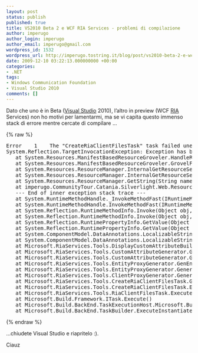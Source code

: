 ```yaml
---
layout: post
status: publish
published: true
title: VS2010 Beta 2 e WCF RIA Services - problemi di compilazione
author: imperugo
author_login: imperugo
author_email: imperugo@gmail.com
wordpress_id: 1532
wordpress_url: http://imperugo.tostring.it/blog/post/vs2010-beta-2-e-wcf-ria-services---problemi-di-compilazione/
date: 2009-12-10 03:22:13.000000000 +00:00
categories:
- .NET
tags:
- Windows Communication Foundation
- Visual Studio 2010
comments: []
---
```

<p>
	Dato che uno &egrave; in Beta (<a href="http://imperugo.tostring.it/blog/search?q=Visual+Studio&amp;searchButton=Go" target="_blank" title="Search Visual Studio">Visual Studio</a> 2010), l&rsquo;altro in preview (WCF <a href="http://it.wikipedia.org/wiki/Rich_Internet_application" rel="nofollow" target="_blank" title="Rich Internet Application">RIA</a> Services) non ho motivi per lamentarmi, ma se vi capita questo immenso stack di errore mentre cercate di compilare ...</p>
{% raw %}<pre class="brush: csharp; ruler: true;">Error    1    The &quot;CreateRiaClientFilesTask&quot; task failed unexpectedly.
System.Reflection.TargetInvocationException: Exception has been thrown by the target of an invocation. ---&gt; System.Resources.MissingManifestResourceException: Could not find any resources appropriate for the specified culture or the neutral culture.  Make sure &quot;Web.Resources.RegistrationDataResources.resources&quot; was correctly embedded or linked into assembly &quot;imperugo.CommunityTour.Catania.Silverlight.Web&quot; at compile time, or that all the satellite assemblies required are loadable and fully signed.
   at System.Resources.ManifestBasedResourceGroveler.HandleResourceStreamMissing(String fileName)
   at System.Resources.ManifestBasedResourceGroveler.GrovelForResourceSet(CultureInfo culture, Dictionary`2 localResourceSets, Boolean tryParents, Boolean createIfNotExists, StackCrawlMark&amp; stackMark)
   at System.Resources.ResourceManager.InternalGetResourceSet(CultureInfo requestedCulture, Boolean createIfNotExists, Boolean tryParents, StackCrawlMark&amp; stackMark)
   at System.Resources.ResourceManager.InternalGetResourceSet(CultureInfo culture, Boolean createIfNotExists, Boolean tryParents)
   at System.Resources.ResourceManager.GetString(String name, CultureInfo culture)
   at imperugo.CommunityTour.Catania.Silverlight.Web.Resources.RegistrationDataResources.get_SecurityAnswerLabel() in D:\Session\Community Tour Catania\imperugo.CommunityTour.Catania.Silverlight\imperugo.CommunityTour.Catania.Silverlight.Web\Resources\RegistrationDataResources.Designer.cs:line 128
   --- End of inner exception stack trace ---
   at System.RuntimeMethodHandle._InvokeMethodFast(IRuntimeMethodInfo method, Object target, Object[] arguments, SignatureStruct&amp; sig, MethodAttributes methodAttributes, RuntimeType typeOwner)
   at System.RuntimeMethodHandle.InvokeMethodFast(IRuntimeMethodInfo method, Object target, Object[] arguments, Signature sig, MethodAttributes methodAttributes, RuntimeType typeOwner)
   at System.Reflection.RuntimeMethodInfo.Invoke(Object obj, BindingFlags invokeAttr, Binder binder, Object[] parameters, CultureInfo culture, Boolean skipVisibilityChecks)
   at System.Reflection.RuntimeMethodInfo.Invoke(Object obj, BindingFlags invokeAttr, Binder binder, Object[] parameters, CultureInfo culture)
   at System.Reflection.RuntimePropertyInfo.GetValue(Object obj, BindingFlags invokeAttr, Binder binder, Object[] index, CultureInfo culture)
   at System.Reflection.RuntimePropertyInfo.GetValue(Object obj, Object[] index)
   at System.ComponentModel.DataAnnotations.LocalizableString.&lt;&gt;c__DisplayClass5.<getlocalizablevalue>b__2()
   at System.ComponentModel.DataAnnotations.LocalizableString.GetLocalizableValue()
   at Microsoft.RiaServices.Tools.DisplayCustomAttributeBuilder.GetAttributeDeclaration(Attribute attribute)
   at Microsoft.RiaServices.Tools.CustomAttributeGenerator.GenerateCustomAttributes(ClientProxyGenerator proxyGenerator, CodeTypeDeclaration referencingType, IEnumerable`1 attributes, CodeCommentStatementCollection comments, String customCommentHeader, Boolean forcePropagation)
   at Microsoft.RiaServices.Tools.CustomAttributeGenerator.GenerateCustomAttributes(ClientProxyGenerator proxyGenerator, CodeTypeDeclaration referencingType, IEnumerable`1 attributes, CodeAttributeDeclarationCollection outputCollection, CodeCommentStatementCollection comments, String customCommentHeader, Boolean forcePropagation)
   at Microsoft.RiaServices.Tools.EntityProxyGenerator.GenEntityProperty(CodeTypeDeclaration proxyClass, PropertyDescriptor propertyDescriptor, String propertyName)
   at Microsoft.RiaServices.Tools.EntityProxyGenerator.Generate()
   at Microsoft.RiaServices.Tools.ClientProxyGenerator.GenerateProxyClass(String&amp; generatedCode)
   at Microsoft.RiaServices.Tools.CreateRiaClientFilesTask.GenerateClientProxies()
   at Microsoft.RiaServices.Tools.CreateRiaClientFilesTask.ExecuteInternal()
   at Microsoft.RiaServices.Tools.RiaClientFilesTask.Execute()
   at Microsoft.Build.Framework.ITask.Execute()
   at Microsoft.Build.BackEnd.TaskExecutionHost.Microsoft.Build.BackEnd.ITaskExecutionHost.Execute()
   at Microsoft.Build.BackEnd.TaskBuilder.ExecuteInstantiatedTask(ITaskExecutionHost taskExecutionHost, TaskLoggingContext taskLoggingContext, TaskHost taskHost, ItemBucket bucket, TaskExecutionMode howToExecuteTask, Boolean&amp; taskResult)    imperugo.CommunityTour.Catania.Silverlight</getlocalizablevalue></pre>{% endraw %}
<p>
	...chiudete Visual Studio e riapritelo :).</p>
<p>
	Ciauz</p>
